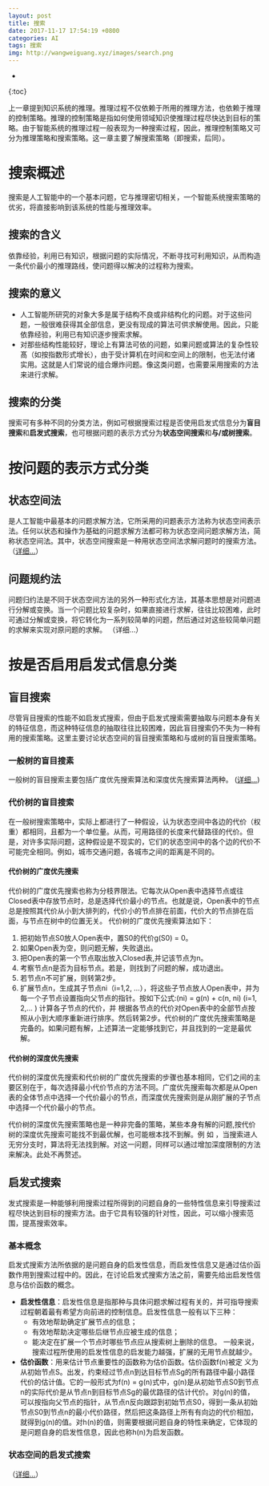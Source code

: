 ```yaml
---
layout: post
title: 搜索
date: 2017-11-17 17:54:19 +0800
categories: AI
tags: 搜索 
img: http://wangweiguang.xyz/images/search.png
---
```


* 
{:toc}

上一章提到知识系统的推理。推理过程不仅依赖于所用的推理方法，也依赖于推理的控制策略。推理的控制策略是指如何使用领域知识使推理过程尽快达到目标的策略。由于智能系统的推理过程一般表现为一种搜索过程，因此，推理控制策略又可分为推理策略和搜索策略。这一章主要了解搜索策略（即搜索，后同）。

# 搜索概述
搜索是人工智能中的一个基本问题，它与推理密切相关，一个智能系统搜索策略的优劣，将直接影响到该系统的性能与推理效率。
## 搜索的含义
依靠经验，利用已有知识，根据问题的实际情况，不断寻找可利用知识，从而构造一条代价最小的推理路线，使问题得以解决的过程称为搜索。
## 搜索的意义
* 人工智能所研究的对象大多是属于结构不良或非结构化的问题。对于这些问题，一般很难获得其全部信息，更没有现成的算法可供求解使用。因此，只能依靠经验，利用已有知识逐步搜索求解。
* 对那些结构性能较好，理论上有算法可依的问题，如果问题或算法的复杂性较髙（如按指数形式增长），由于受计算机在时间和空间上的限制，也无法付诸实用。这就是人们常说的组合爆炸问题。像这类问题，也需要采用搜索的方法来进行求解。

## 搜索的分类
搜索可有多种不同的分类方法，例如可根据搜索过程是否使用启发式信息分为**盲目搜索**和**启发式搜索**，也可根据问题的表示方式分为**状态空间搜索**和**与/或树搜索**。

# 按问题的表示方式分类
## 状态空间法
是人工智能中最基本的问题求解方法，它所采用的问题表示方法称为状态空间表示法。任何以状态和操作为基础的问题求解方法都可称为状态空间问题求解方法，简称状态空间法。其中，状态空间搜索是一种用状态空间法求解问题时的搜索方法。
（[详细...](http://wangweiguang.xyz/ai/2017/11/17/state_space.html)）
## 问题规约法
问题归约法是不同于状态空间方法的另外一种形式化方法，其基本思想是对问题进行分解或变换。当一个问题比较复杂时，如果直接进行求解，往往比较困难，此时可通过分解或变换，将它转化为一系列较简单的问题，然后通过对这些较简单问题的求解来实现对原问题的求解。
（详细...）
# 按是否启用启发式信息分类
## 盲目搜索
尽管肓目搜索的性能不如启发式搜索，但由于启发式搜索需要抽取与问题本身有关的特征信息，而这种特征信息的抽取往往比较困难，因此盲目搜索仍不失为一种有用的搜索策略。这里主要讨论状态空间的盲目搜索策略和与或树的盲目搜索策略。
### 一般树的盲目搜素
一般树的盲目搜索主要包括广度优先搜索算法和深度优先搜索算法两种。
([详细...](http://wangweiguang.xyz/ai/2017/11/17/state_space.html#一般树的盲目搜索))

### 代价树的盲目搜索
在一般树搜索策略中，实际上都进行了一种假设，认为状态空间中各边的代价（权重）都相同，且都为一个单位量。从而，可用路径的长度来代替路径的代价。但是，对许多实际问题，这种假设是不现实的，它们的状态空间中的各个边的代价不可能完全相同。例如，城市交通问题，各城市之间的距离是不同的。
#### 代价树的广度优先搜索
代价树的广度优先搜索也称为分枝界限法。它每次从Open表中选择节点或往Closed表中存放节点时，总是选择代价最小的节点。也就是说，Open表中的节点总是按照其代价从小到大排列的，代价小的节点排在前面，代价大的节点排在后面，与节点在树中的位置无关。
代价树的广度优先搜索算法如下：
1. 把初始节点S0放人Open表中，置S0的代价g(S0) = 0。
2. 如果Open表为空，则问题无解，失败退出。
3. 把Open表的第一个节点取出放入Closed表,并记该节点为n。
4. 考察节点n是否为目标节点。若是，则找到了问题的解，成功退出。
5. 若节点n不可扩展，则转第2步。
6. 扩展节点n，生成其子节点ni（i=1,2, …），将这些子节点放人Open表中，并为每一个子节点设置指向父节点的指针。按如下公式:(ni) = g(n) + c(n, ni) (i=1, 2,… ) 计算各子节点的代价，并 根据各节点的代价对Open表中的全部节点按照从小到大顺序重新进行排序。然后转第2步。代价树的广度优先搜索策略是完备的。如果问题有解，上述算法一定能够找到它，并且找到的一定是最优解。

#### 代价树的深度优先搜索
代价树的深度优先搜索和代价树的广度优先搜索的步骤也基本相同，它们之间的主要区别在于，每次选择最小代价节点的方法不同。广度优先搜索每次都是从Open表的全体节点中选择一个代价最小的节点，而深度优先搜索则是从刚扩展的子节点中选择一个代价最小的节点。

代价树的深度优先搜索策略也是一种非完备的策略，某些本身有解的问题,按代价树的深度优先搜索可能找不到最优解，也可能根本找不到解。例 如 ，当搜索进人无穷分支时，算法将无法找到解。对这一问题，同样可以通过增加深度限制的方法来解决。此处不再赘述。

## 启发式搜索
发式搜索是一种能够利用搜索过程所得到的问题自身的一些特性信息来引导搜索过程尽快达到目标的搜索方法。由于它具有较强的针对性，因此，可以缩小搜索范围，提髙搜索效率。
### 基本概念
启发式搜索方法所依据的是问题自身的启发性信息，而启发性信息又是通过估价函数作用到搜索过程中的。因此，在讨论启发式搜索方法之前，需要先给出启发性信息与估价函数的概念。
* **启发性信息**：启发性信息是指那种与具体问题求解过程有关的，并可指导搜索过程朝着最有希望方向前进的控制信息。启发性信息一般有以下三种：
  * 有效地帮助确定扩展节点的信息；
  * 有效地帮助决定哪些后继节点应被生成的信息；
  * 能决定在扩展一个节点时哪些节点应从搜索树上删除的信息。
    一般来说，搜索过程所使用的启发性信息的启发能力越强，扩展的无用节点就越少。
* **估价函数**：用来估计节点重要性的函数称为估价函数。估价函数f(n)被定 义为从初始节点S。出发，约束经过节点n到达目标节点Sg的所有路径中最小路径代价的估计值。它的一般形式为f(n) = g(n)式中，g(n)是从初始节点S0到节点n的实际代价是从节点n到目标节点Sg的最优路径的估计代价。对g(n)的值，可以按指向父节点的指针，从节点n反向跟踪到初始节点S0，得到一条从初始节点S0到节点n的最小代价路径，然后把这条路径上所有有向边的代价相加，就得到g(n)的值。对h(n)的值，则需要根据问题自身的特性来确定，它体现的是问题自身的启发性信息，因此也称h(n)为启发函数。

### 状态空间的启发式搜索
（[详细...](http://wangweiguang.xyz/ai/2017/11/17/state_space.html#状态空间的启发式搜索)）
